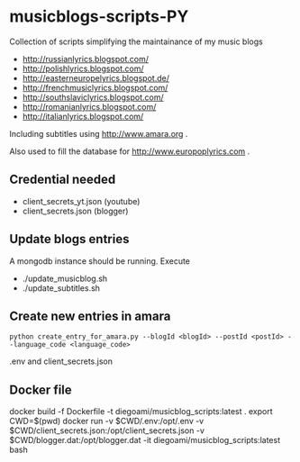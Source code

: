 # musicblogs-scripts-PY

Collection of scripts simplifying the maintainance of my music blogs

* http://russianlyrics.blogspot.com/
* http://polishlyrics.blogspot.com/
* http://easterneuropelyrics.blogspot.de/
* http://frenchmusiclyrics.blogspot.com/
* http://southslaviclyrics.blogspot.com/
* http://romanianlyrics.blogspot.com/
* http://italianlyrics.blogspot.com/

Including subtitles using http://www.amara.org .

Also used to fill the database for http://www.europoplyrics.com .

## Credential needed

* client_secrets_yt.json (youtube)
* client_secrets.json (blogger)

## Update blogs entries

A mongodb instance should be running. Execute

* ./update_musicblog.sh
* ./update_subtitles.sh


## Create new entries in amara

```
python create_entry_for_amara.py --blogId <blogId> --postId <postId> --language_code <language_code>
```

.env and client_secrets.json

## Docker file

docker build -f Dockerfile -t diegoami/musicblog_scripts:latest .
export CWD=$(pwd)
docker run -v $CWD/.env:/opt/.env -v $CWD/client_secrets.json:/opt/client_secrets.json -v $CWD/blogger.dat:/opt/blogger.dat -it diegoami/musicblog_scripts:latest bash

